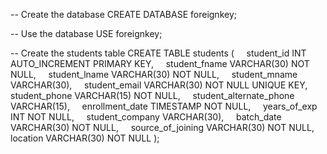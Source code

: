 
-- Create the database
CREATE DATABASE foreignkey;

-- Use the database
USE foreignkey;

-- Create the students table
CREATE TABLE students (
    student_id INT AUTO_INCREMENT PRIMARY KEY,
    student_fname VARCHAR(30) NOT NULL,
    student_lname VARCHAR(30) NOT NULL,
    student_mname VARCHAR(30),
    student_email VARCHAR(30) NOT NULL UNIQUE KEY,
    student_phone VARCHAR(15) NOT NULL,
    student_alternate_phone VARCHAR(15),
    enrollment_date TIMESTAMP NOT NULL,
    years_of_exp INT NOT NULL,
    student_company VARCHAR(30),
    batch_date VARCHAR(30) NOT NULL,
    source_of_joining VARCHAR(30) NOT NULL,
    location VARCHAR(30) NOT NULL
);
